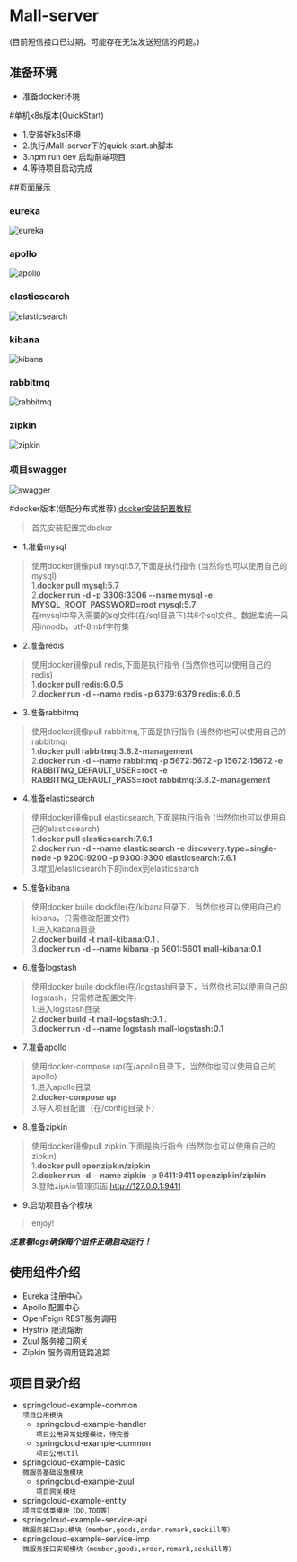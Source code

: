 # Mall-server
(目前短信接口已过期，可能存在无法发送短信的问题。)
## 准备环境


* 准备docker环境 <br>

#单机k8s版本(QuickStart)
* 1.安装好k8s环境 <br>
* 2.执行/Mall-server下的quick-start.sh脚本 <br>
* 3.npm run dev 启动前端项目 <br>
* 4.等待项目启动完成 <br>

##页面展示
### eureka
![eureka](runningshot/eureka.png)
### apollo
![apollo](runningshot/apollo.png)
### elasticsearch
![elasticsearch](runningshot/es.png)
### kibana
![kibana](runningshot/kibana.png)
### rabbitmq
![rabbitmq](runningshot/rabbitmq.png)
### zipkin
![zipkin](runningshot/zipkin.png)
### 项目swagger
![swagger](runningshot/zuul-swagger.png)


#docker版本(低配分布式推荐)
[docker安装配置教程]()
>首先安装配置完docker

* 1.准备mysql <br>
>使用docker镜像pull mysql:5.7,下面是执行指令 (当然你也可以使用自己的mysql)<br>
>1.**docker pull mysql:5.7**<br>
>2.**docker run -d -p 3306:3306 --name mysql  -e MYSQL_ROOT_PASSWORD=root mysql:5.7**<br>
>在mysql中导入需要的sql文件(在/sql目录下)共6个sql文件。数据库统一采用innodb，utf-8mbf字符集

* 2.准备redis <br>
>使用docker镜像pull redis,下面是执行指令 (当然你也可以使用自己的redis)<br>
>1.**docker pull redis:6.0.5**<br>
>2.**docker run -d --name redis -p 6379:6379 redis:6.0.5**<br>

* 3.准备rabbitmq <br>
>使用docker镜像pull rabbitmq,下面是执行指令 (当然你也可以使用自己的rabbitmq)<br>
>1.**docker pull rabbitmq:3.8.2-management**<br>
>2.**docker run -d --name rabbitmq -p 5672:5672 -p 15672:15672 -e RABBITMQ_DEFAULT_USER=root -e RABBITMQ_DEFAULT_PASS=root rabbitmq:3.8.2-management**<br>

* 4.准备elasticsearch <br>
>使用docker镜像pull elasticsearch,下面是执行指令 (当然你也可以使用自己的elasticsearch)<br>
>1.**docker pull elasticsearch:7.6.1**<br>
>2.**docker run -d --name elasticsearch -e discovery.type=single-node -p 9200:9200 -p 9300:9300 elasticsearch:7.6.1**<br>
>3.增加/elasticsearch下的index到elasticsearch

* 5.准备kibana <br>
>使用docker buile dockfile(在/kibana目录下，当然你也可以使用自己的kibana，只需修改配置文件)<br>
>1.进入kabana目录<br>
>2.**docker build -t mall-kibana:0.1 .**<br>
>3.**docker run -d --name kibana -p 5601:5601 mall-kibana:0.1**<br>

* 6.准备logstash <br>
>使用docker buile dockfile(在/logstash目录下，当然你也可以使用自己的logstash，只需修改配置文件)<br>
>1.进入logstash目录<br>
>2.**docker build -t mall-logstash:0.1 .**<br>
>3.**docker run -d --name logstash mall-logstash:0.1**<br>

* 7.准备apollo <br>
>使用docker-compose up(在/apollo目录下，当然你也可以使用自己的apollo)<br>
>1.进入apollo目录<br>
>2.**docker-compose up**<br>
>3.导入项目配置（在/config目录下）<br>

* 8.准备zipkin <br>
>使用docker镜像pull zipkin,下面是执行指令 (当然你也可以使用自己的zipkin)<br>
>1.**docker pull openzipkin/zipkin**<br>
>2.**docker run -d --name zipkin -p 9411:9411 openzipkin/zipkin**<br>
>3.登陆zipkin管理页面 http://127.0.0.1:9411

* 9.启动项目各个模块 <br>
>enjoy!

***注意看logs确保每个组件正确启动运行！***

## 使用组件介绍
* Eureka 注册中心
* Apollo 配置中心
* OpenFeign REST服务调用
* Hystrix 限流熔断
* Zuul 服务接口网关
* Zipkin 服务调用链路追踪
## 项目目录介绍
* springcloud-example-common <br>
`项目公用模块`
    * springcloud-example-handler <br>
    `项目公用异常处理模块，待完善`
    * springcloud-example-common <br>
    `项目公用util`
* springcloud-example-basic <br>
`微服务基础设施模块`
    * springcloud-example-zuul <br>
    `项目网关模块`
* springcloud-example-entity <br>
`项目实体类模块（DO,TOD等）`
* springcloud-example-service-api <br>
`微服务接口api模块（member,goods,order,remark,seckill等）`
* springcloud-example-service-imp <br>
`微服务接口实现模块（member,goods,order,remark,seckill等）`
